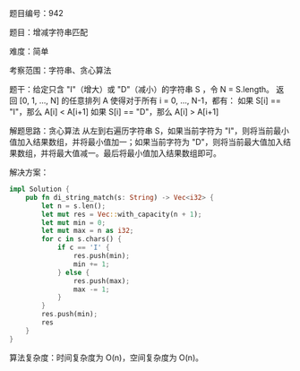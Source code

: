 题目编号：942

题目：增减字符串匹配

难度：简单

考察范围：字符串、贪心算法

题干：给定只含 "I"（增大）或 "D"（减小）的字符串 S ，令 N = S.length。 
返回 [0, 1, ..., N] 的任意排列 A 使得对于所有 i = 0, ..., N-1，都有：
如果 S[i] == "I"，那么 A[i] < A[i+1]
如果 S[i] == "D"，那么 A[i] > A[i+1]

解题思路：贪心算法
从左到右遍历字符串 S，如果当前字符为 "I"，则将当前最小值加入结果数组，并将最小值加一；如果当前字符为 "D"，则将当前最大值加入结果数组，并将最大值减一。最后将最小值加入结果数组即可。

解决方案：

```rust
impl Solution {
    pub fn di_string_match(s: String) -> Vec<i32> {
        let n = s.len();
        let mut res = Vec::with_capacity(n + 1);
        let mut min = 0;
        let mut max = n as i32;
        for c in s.chars() {
            if c == 'I' {
                res.push(min);
                min += 1;
            } else {
                res.push(max);
                max -= 1;
            }
        }
        res.push(min);
        res
    }
}
```

算法复杂度：时间复杂度为 O(n)，空间复杂度为 O(n)。
